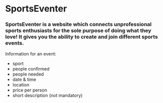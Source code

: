 # SportsEventer

### SportsEventer is a website which connects unprofessional sports enthusiasts for the sole purpose of doing what they love! It gives you the ability to create and join different sports events.

Information for an event:
  - sport
  - people confirmed
  - people needed
  - date & time
  - location
  - price per person
  - short description (not mandatory)

